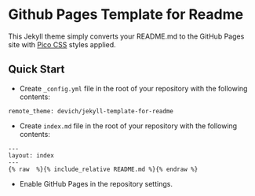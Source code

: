 # Github Pages Template for Readme

This Jekyll theme simply converts your README.md to the GitHub Pages site with [Pico CSS](https://picocss.com/) styles applied.

## Quick Start
- Create `_config.yml` file in the root of your repository with the following contents:
```
remote_theme: devich/jekyll-template-for-readme
```
- Create `index.md` file in the root of your repository with the following contents:
```
---
layout: index
---
{% raw  %}{% include_relative README.md %}{% endraw %}
```
- Enable GitHub Pages in the repository settings.